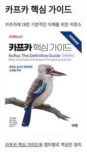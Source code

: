 # 카프카 핵심 가이드

카프카에 대한 기본적인 이해를 위한 저장소

<div>
    <img src="./assets/kafka-definitive-guide.jpg" text-align="center" width="50%" height="50%" >
</div>

<br>

[카프카 핵심 가이드](https://product.kyobobook.co.kr/detail/S000201464167)을 챕터별로 핵심만 정리
